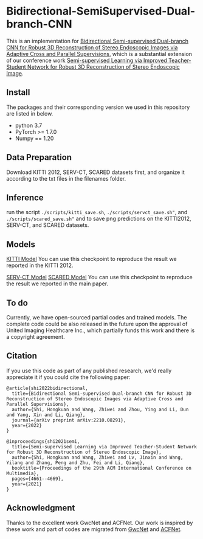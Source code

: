 # Bidirectional-SemiSupervised-Dual-branch-CNN
This is an implementation for [Bidirectional Semi-supervised Dual-branch CNN for Robust 3D Reconstruction of Stereo Endoscopic Images via Adaptive Cross and Parallel Supervisions](https://arxiv.org/abs/2210.08291), which is a substantial extension of our conference work [Semi-supervised Learning via Improved Teacher-Student Network for Robust 3D Reconstruction of Stereo Endoscopic Image](https://dl.acm.org/doi/10.1145/3474085.3475527).

## Install
The packages and their corresponding version we used in this repository are listed in below.

- python 3.7
- PyTorch >= 1.7.0
- Numpy == 1.20

## Data Preparation

Download KITTI 2012, SERV-CT, SCARED datasets first, and organize it according to the txt files in the filenames folder.

## Inference

run the script `./scripts/kitti_save.sh`, `./scripts/servct_save.sh"`, and `./scripts/scared_save.sh"` and  to save png predictions on the KITTI2012, SERV-CT, and SCARED datasets.

## Models

[KITTI Model](https://drive.google.com/file/d/1OZSMEuOLP9SVIuUCsVhoZrV5uCUnUQxo/view?usp=sharing)
You can use this checkpoint to reproduce the result we reported in the KITTI 2012.

[SERV-CT Model](https://drive.google.com/file/d/1Q_xxm_eFWzNFJoeDA8zC0nn_RSY2wyVK/view?usp=sharing) [SCARED Model](https://drive.google.com/file/d/1YjvURzjfkvvA3UdZ00l2HNrxZ8MsChbP/view?usp=sharing)
You can use this checkpoint to reproduce the result we reported in the main paper.

## To do

Currently, we have open-sourced partial codes and trained models. The complete code could be also released in the future upon the approval of United Imaging Healthcare Inc., which partially funds this work and there is a copyright agreement. 

## Citation
If you use this code as part of any published research, we'd really appreciate it if you could cite the following paper:
```
@article{shi2022bidirectional,
  title={Bidirectional Semi-supervised Dual-branch CNN for Robust 3D Reconstruction of Stereo Endoscopic Images via Adaptive Cross and Parallel Supervisions},
  author={Shi, Hongkuan and Wang, Zhiwei and Zhou, Ying and Li, Dun and Yang, Xin and Li, Qiang},
  journal={arXiv preprint arXiv:2210.08291},
  year={2022}
}

@inproceedings{shi2021semi,
  title={Semi-supervised Learning via Improved Teacher-Student Network for Robust 3D Reconstruction of Stereo Endoscopic Image},
  author={Shi, Hongkuan and Wang, Zhiwei and Lv, Jinxin and Wang, Yilang and Zhang, Peng and Zhu, Fei and Li, Qiang},
  booktitle={Proceedings of the 29th ACM International Conference on Multimedia},
  pages={4661--4669},
  year={2021}
}
```

## Acknowledgment


Thanks to the excellent work GwcNet and ACFNet. Our work is inspired by these work and part of codes are migrated from [GwcNet](https://github.com/xy-guo/GwcNet) and [ACFNet](https://github.com/DeepMotionAIResearch/DenseMatchingBenchmark).

